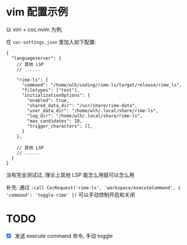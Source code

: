 
# vim 配置示例

以 vim + coc.nvim 为例,

在 `coc-settings.json` 里加入如下配置:

```jsonc
{
  "languageserver": {
    // 其他 LSP
    // ......

    "rime-ls": {
      "command": "/home/wlh/coding/rime-ls/target/release/rime_ls",
      "filetypes": ["text"],
      "initializationOptions": {
        "enabled": true,
        "shared_data_dir": "/usr/share/rime-data",
        "user_data_dir": "/home/wlh/.local/share/rime-ls",
        "log_dir": "/home/wlh/.local/share/rime-ls",
        "max_candidates": 10,
        "trigger_characters": [],
      }
    },

    // 其他 LSP
    // ......
  }
}
```

没有完全测试过, 理论上其他 LSP 能怎么用就可以怎么用

补充: 通过 `:call CocRequest('rime-ls', 'workspace/executeCommand', { 'command': 'toggle-rime' })`
可以手动控制开启和关闭

# TODO

- [x] 发送 execute command 命令, 手动 toggle


